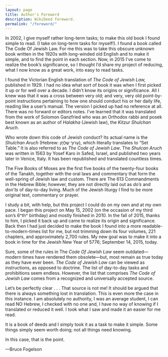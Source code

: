 ```yaml
---
layout: page
title: Author's Foreword
description: WikiDeed foreword. 
permalink: "/foreword/"
---
```


In 2002, I give myself rather long-term tasks; to make this old book I
found simple to read. (I take on long-term tasks for myself!). I found
a book called The Code Of Jewish Law. For me this was to take this
obscure unknown book written in the 1920s with long-winded old English
and to make it simple, and to find the point in each section. Now, in
2015 I’ve come to realize the book’s significance, so I thought I’d
share my project of reducing, what I now know as a great work, into
easy to read tasks.

I found the Victorian English translation of *The* *Code of Jewish
Law,* published in 1929. I had no idea what sort of book it was when I
first picked it up or for well over a decade. I didn’t know its
origins or significance. All I knew was that it was a cross between
very old; and very, very old point-by-point instructions pertaining to
how one should conduct his or her daily life, reading like a user’s
manual. The version I picked up had no reference at all. There was no
forward or editors notes. I’ve learned that it was translated from the
work of Solomon Ganzfried who was an Orthodox rabbi and posek best
known as an author of *Halakha* (Jewish law), the *Kitzur Shulchan*
*Aruch*.

Who wrote down this code of Jewish conduct? Its actual name is the
*Shulchan Aruch* (Hebrew: עָרוּך שֻׁלְחָן), which literally translates
to “Set Table.” It is also referred to as *The Code of Jewish Law*.
The *Shulcan Aruch* was written in 1563 by Yosef Karo in Safed,
Israel, and published two years later in Venice, Italy. It has been
republished and translated countless times.
 
The Five Books of Moses are the first five books of the twenty-four
books of the Tanakh, together with the oral laws and commentary that
form the well-spring of Jewish law and custom. There are The 613
Commandments in the Hebrew Bible; however, they are not directly laid
out as *do’s* and *don’ts* of day-to-day living. Much of the Jewish
liturgy I find to be more original text, commentary or prayer.
 
I study a bit, with help, but this project I could do on my own and at
my own pace. I began this project on May 15, 2002 (on the occasion of
my third son’s 6^th^ birthday) and mostly finished in 2010. In the
fall of 2015, thanks to him, I picked it back up and came to realize
its origin and significance. Back then I had just decided to make the
book I found into a more readable-to-modern-times list for me, but not
trimming down its four volumes, 221 chapters, and approximately 2,700
rules. My new goal was to make it into a book in time for the Jewish
New Year of 5776; September 14, 2015, today.
 
Sure, some of the rules in The *Code Of Jewish Law* seem
outdated—modern times have rendered them obsolete—but, most remain as
true today as they have ever been. *The Code of Jewish Law* can be
viewed as instructions, as opposed to doctrine. The list of day-to-day
tasks and prohibitions seem endless. However, the list that comprises
*The Code of Jewish Law* comes from a recognized and universally
accepted source.
 
Let’s be perfectly clear . . . That source is not me! It should be
argued that there is always something lost in translation. This is
even more the case in this instance. I am absolutely no authority, I
was an average student, I can read NO Hebrew, I checked with no one
and, I have no way of knowing if I translated or reduced it well. I
took what I saw and made it an easier for me read.
 
It is a book of deeds and I simply took it as a task to make it
simple. Some things simply seem worth doing; not all things need
knowing.
 
In this case, that is the point.
 
—Bruce Fogelson
